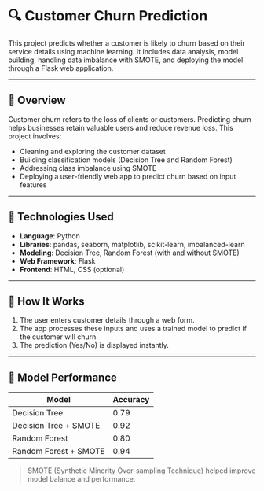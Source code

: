 # 🔍 Customer Churn Prediction

This project predicts whether a customer is likely to churn based on their service details using machine learning. It includes data analysis, model building, handling data imbalance with SMOTE, and deploying the model through a Flask web application.

---

## 📌 Overview

Customer churn refers to the loss of clients or customers. Predicting churn helps businesses retain valuable users and reduce revenue loss. This project involves:

- Cleaning and exploring the customer dataset
- Building classification models (Decision Tree and Random Forest)
- Addressing class imbalance using SMOTE
- Deploying a user-friendly web app to predict churn based on input features

---

## 🧰 Technologies Used

- **Language**: Python  
- **Libraries**: pandas, seaborn, matplotlib, scikit-learn, imbalanced-learn  
- **Modeling**: Decision Tree, Random Forest (with and without SMOTE)  
- **Web Framework**: Flask  
- **Frontend**: HTML, CSS (optional)

---

## 🚀 How It Works

1. The user enters customer details through a web form.
2. The app processes these inputs and uses a trained model to predict if the customer will churn.
3. The prediction (Yes/No) is displayed instantly.

---

## 🧪 Model Performance

| Model                   | Accuracy  |
|------------------------|-----------|
| Decision Tree          | 0.79    |
| Decision Tree + SMOTE  | 0.92    |
| Random Forest          | 0.80    |
| Random Forest + SMOTE  | 0.94    |

> SMOTE (Synthetic Minority Over-sampling Technique) helped improve model balance and performance.
